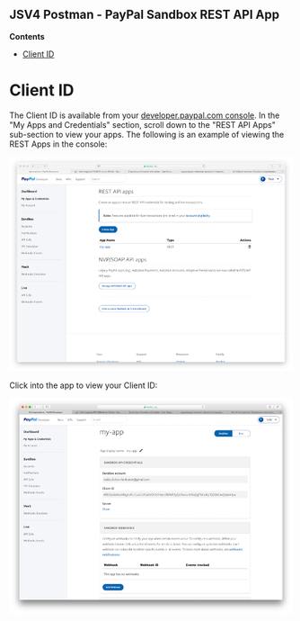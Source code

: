 JSV4 Postman - PayPal Sandbox REST API App
------------------------------------------
<!-- START doctoc generated TOC please keep comment here to allow auto update -->
<!-- DON'T EDIT THIS SECTION, INSTEAD RE-RUN doctoc TO UPDATE -->
**Contents**

- [Client ID](#client-id)

<!-- END doctoc generated TOC please keep comment here to allow auto update -->
# Client ID #
The Client ID is available from your [developer.paypal.com console](https://developer.paypal.com).  In the "My Apps and Credentials" section, scroll down to the "REST API Apps" sub-section to view your apps.  The following is an example of viewing the REST Apps in the console:

![REST API Apps](images/rest-api-apps.png?raw=true "REST API Apps")

Click into the app to view your Client ID:

![Client ID](images/my-app-settings.png?raw=true "Client ID")